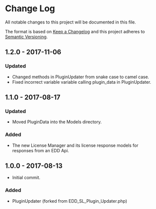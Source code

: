 # Change Log
All notable changes to this project will be documented in this file.

The format is based on [Keep a Changelog](http://keepachangelog.com/)
and this project adheres to [Semantic Versioning](http://semver.org/).

## 1.2.0 - 2017-11-06
### Updated
- Changed methods in PluginUpdater from snake case to camel case.
- Fixed incorrect variable variable calling plugin_data in PluginUpdater.

## 1.1.0 - 2017-08-17
### Updated
- Moved PluginData into the Models directory.

### Added
- The new License Manager and its license response models for responses from an EDD Api.

## 1.0.0 - 2017-08-13
- Initial commit.
### Added
- PluginUpdater (forked from EDD_SL_Plugin_Updater.php)
